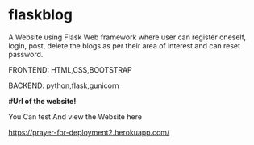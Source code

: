 # flaskblog

A Website using Flask Web framework where user can register oneself, login, post, delete the blogs as per their area of interest and can reset password.

FRONTEND: HTML,CSS,BOOTSTRAP

BACKEND: python,flask,gunicorn

**#Url of the website!**

You Can test And view the Website here 

https://prayer-for-deployment2.herokuapp.com/
